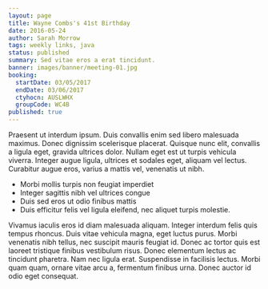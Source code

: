 ```yaml
---
layout: page
title: Wayne Combs's 41st Birthday
date: 2016-05-24
author: Sarah Morrow
tags: weekly links, java
status: published
summary: Sed vitae eros a erat tincidunt.
banner: images/banner/meeting-01.jpg
booking:
  startDate: 03/05/2017
  endDate: 03/06/2017
  ctyhocn: AUSLWHX
  groupCode: WC4B
published: true
---
```

Praesent ut interdum ipsum. Duis convallis enim sed libero malesuada maximus. Donec dignissim scelerisque placerat. Quisque nunc elit, convallis a ligula eget, gravida ultrices dolor. Nullam eget est ut turpis vehicula viverra. Integer augue ligula, ultrices et sodales eget, aliquam vel lectus. Curabitur augue eros, varius a mattis vel, venenatis ut nibh.

* Morbi mollis turpis non feugiat imperdiet
* Integer sagittis nibh vel ultrices congue
* Duis sed eros ut odio finibus mattis
* Duis efficitur felis vel ligula eleifend, nec aliquet turpis molestie.

Vivamus iaculis eros id diam malesuada aliquam. Integer interdum felis quis tempus rhoncus. Duis vitae vehicula magna, eget luctus purus. Morbi venenatis nibh tellus, nec suscipit mauris feugiat id. Donec ac tortor quis est laoreet tristique finibus vestibulum risus. Donec elementum lectus ac tincidunt pharetra. Nam nec ligula erat. Suspendisse in facilisis lectus. Morbi quam quam, ornare vitae arcu a, fermentum finibus urna. Donec auctor id odio eget consequat.
